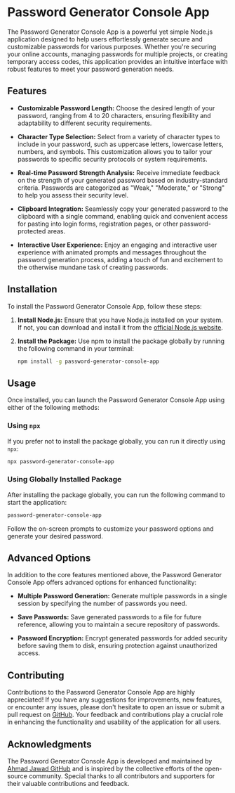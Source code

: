 

# Password Generator Console App

The Password Generator Console App is a powerful yet simple Node.js application designed to help users effortlessly generate secure and customizable passwords for various purposes. Whether you're securing your online accounts, managing passwords for multiple projects, or creating temporary access codes, this application provides an intuitive interface with robust features to meet your password generation needs.

## Features

- **Customizable Password Length:** Choose the desired length of your password, ranging from 4 to 20 characters, ensuring flexibility and adaptability to different security requirements.

- **Character Type Selection:** Select from a variety of character types to include in your password, such as uppercase letters, lowercase letters, numbers, and symbols. This customization allows you to tailor your passwords to specific security protocols or system requirements.

- **Real-time Password Strength Analysis:** Receive immediate feedback on the strength of your generated password based on industry-standard criteria. Passwords are categorized as "Weak," "Moderate," or "Strong" to help you assess their security level.

- **Clipboard Integration:** Seamlessly copy your generated password to the clipboard with a single command, enabling quick and convenient access for pasting into login forms, registration pages, or other password-protected areas.

- **Interactive User Experience:** Enjoy an engaging and interactive user experience with animated prompts and messages throughout the password generation process, adding a touch of fun and excitement to the otherwise mundane task of creating passwords.

## Installation

To install the Password Generator Console App, follow these steps:

1. **Install Node.js:** Ensure that you have Node.js installed on your system. If not, you can download and install it from the [official Node.js website](https://nodejs.org/).

2. **Install the Package:** Use npm to install the package globally by running the following command in your terminal:

   ```bash
   npm install -g password-generator-console-app
   ```

## Usage

Once installed, you can launch the Password Generator Console App using either of the following methods:

### Using `npx`

If you prefer not to install the package globally, you can run it directly using `npx`:

```bash
npx password-generator-console-app
```

### Using Globally Installed Package

After installing the package globally, you can run the following command to start the application:

```bash
password-generator-console-app
```

Follow the on-screen prompts to customize your password options and generate your desired password.

## Advanced Options

In addition to the core features mentioned above, the Password Generator Console App offers advanced options for enhanced functionality:

- **Multiple Password Generation:** Generate multiple passwords in a single session by specifying the number of passwords you need.

- **Save Passwords:** Save generated passwords to a file for future reference, allowing you to maintain a secure repository of passwords.

- **Password Encryption:** Encrypt generated passwords for added security before saving them to disk, ensuring protection against unauthorized access.

## Contributing

Contributions to the Password Generator Console App are highly appreciated! If you have any suggestions for improvements, new features, or encounter any issues, please don't hesitate to open an issue or submit a pull request on [GitHub](https://github.com/ahmedjawad1857/simple_console_apps/password-generator-console-app). Your feedback and contributions play a crucial role in enhancing the functionality and usability of the application for all users.

## Acknowledgments

The Password Generator Console App is developed and maintained by [Ahmad Jawad GitHub](https://github.com/ahmedjawad1857) and is inspired by the collective efforts of the open-source community. Special thanks to all contributors and supporters for their valuable contributions and feedback.
